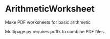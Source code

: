 # ArithmeticWorksheet
Make PDF worksheets for basic arithmetic

Multipage.py requires pdftk to combine PDF files.
